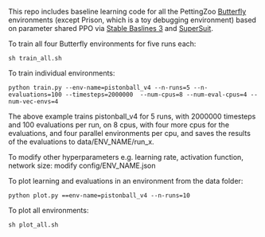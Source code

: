 This repo includes baseline learning code for all the PettingZoo [Butterfly](https://www.pettingzoo.ml/butterfly) environments (except Prison, which is a toy debugging environment) based on parameter shared PPO via [Stable Baslines 3](https://github.com/DLR-RM/stable-baselines3) and [SuperSuit](https://github.com/Farama-Foundation/SuperSuit). 

To train all four Butterfly environments for five runs each:

```sh train_all.sh```

To train individual environments:

```python train.py --env-name=pistonball_v4 --n-runs=5 --n-evaluations=100 --timesteps=2000000  --num-cpus=8 --num-eval-cpus=4 --num-vec-envs=4```

The above example trains pistonball_v4 for 5 runs, with 2000000 timesteps and 100 evaluations per run, on 8 cpus, with four more cpus for the evaluations, and four parallel environments per cpu, and saves the results of the evaluations to data/ENV_NAME/run_x.

To modify other hyperparameters e.g. learning rate, activation function, network size: modify config/ENV_NAME.json

To plot learning and evaluations in an environment from the data folder:

```python plot.py ==env-name=pistonball_v4 --n-runs=10```

To plot all environments:

```sh plot_all.sh```

